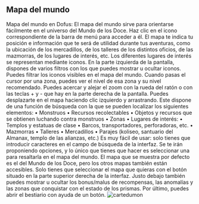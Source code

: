 ## Mapa del mundo
Mapa del mundo en Dofus: El mapa del mundo  sirve para orientarse fácilmente en el universo del Mundo de los Doce. Haz clic en el icono correspondiente de la barra de menú para acceder a él. El mapa te indica tu posición e información que te será de utilidad durante tus aventuras, como la ubicación de los mercadillos, de los talleres de los distintos oficios, de las mazmorras, de los lugares de interés, etc. Los diferentes lugares de interés se representan mediante iconos. En la parte izquierda de la pantalla, dispones de varios filtros con los que puedes mostrar u ocultar iconos. Puedes filtrar los iconos visibles en el mapa del mundo. Cuando pasas el cursor por una zona, puedes ver el nivel de esa zona y su nivel recomendado.
Puedes acercar y alejar el zoom con la rueda del ratón o con las teclas + y - que hay en la parte derecha de la pantalla. Puedes desplazarte en el mapa haciendo clic izquierdo y arrastrando.
Este dispone de una función de búsqueda con la que se pueden localizar los siguientes elementos:
• Monstruos
• Recursos recolectables
• Objetos y recursos que se obtienen luchando contra monstruos
• Zonas
• Lugares de interés:
• Templos y estatuas de clase
• Barcos, transportadores, perforadoras, etc.
• Mazmorras
• Talleres
• Mercadillos
• Parajes (koliseo, santuario del Almanax, templo de las alianzas, etc.)
Es muy fácil de usar: solo tienes que introducir caracteres en el campo de búsqueda de la interfaz. Se te irán proponiendo opciones, y lo único que tienes que hacer es seleccionar una para resaltarla en el mapa del mundo.
El mapa que se muestra por defecto es el del Mundo de los Doce, pero los otros mapas también están accesibles. Solo tienes que seleccionar el mapa que quieras con el botón situado en la parte superior derecha de la interfaz. Justo debajo también puedes mostrar u ocultar los bonus/malus de recompensas, las anomalías y las zonas que conquistar con el estado de los prismas. Por último, puedes abrir el bestiario con ayuda de un botón.
![cartedumon](https://media.discordapp.net/attachments/1107006154426560682/1107007971466158250/cartedumon-200x200.png)